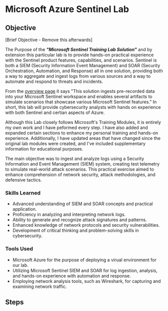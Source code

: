 # Microsoft Azure Sentinel Lab

## Objective
[Brief Objective - Remove this afterwards]

The Purpose of the ***"Microsoft Sentinel Training Lab Solution"*** and by extension this particular lab is to provide hands-on practical experience with the Sentinel product features, capabilities, and scenarios. Sentinel is both a SIEM (Security Information Event Management) and SOAR (Security Orchestration, Automation, and Response) all in one solution, providing both a way to aggregate and ingest logs from various sources and a way to automate and respond to threats and incidents. 

From the [overview page](https://portal.azure.com/#create/azuresentinel.azure-sentinel-solution-azuretraininglab) it says "This solution ingests pre-recorded data into your Microsoft Sentinel workspace and enables several artifacts to simulate scenarios that showcase various Microsoft Sentinel features." In short, this lab will provide cybersecurity analysts with hands on experience with both Sentinel and certian aspects of Azure.

Although this Lab closely follows Microsoft's Training Modules, it is entirely my own work and I have peformed every step. I have also added and expanded certain sections to enhance my personal training and hands-on experience. Additionally, I have updated areas that have changed since the original lab modules were created, and I've included supplementary information for educational purposes.

The main objective was to ingest and analyze logs using a Security Information and Event Management (SIEM) system, creating test telemetry to simulate real-world attack scenarios. This practical exercise aimed to enhance comprehension of network security, attack methodologies, and defensive tactics.

### Skills Learned

- Advanced understanding of SIEM and SOAR concepts and practical application.
- Proficiency in analyzing and interpreting network logs.
- Ability to generate and recognize attack signatures and patterns.
- Enhanced knowledge of network protocols and security vulnerabilities.
- Development of critical thinking and problem-solving skills in cybersecurity.

### Tools Used

- Microsoft Azure for the purpose of deploying a virual environment for our lab.
- Utilizing Microsoft Sentinel SIEM and SOAR for log ingestion, analysis, and hands-on experience with automation and response.
- Employing network analysis tools, such as Wireshark, for capturing and examining network traffic.

## Steps
